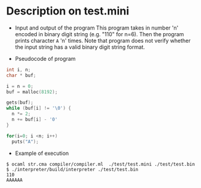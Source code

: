 # Description on test.mini

* Input and output of the program
This program takes in number 'n' encoded in binary digit string (e.g. "110" for
n=6). Then the program prints character `A` 'n' times. Note that program does
not verify whether the input string has a valid binary digit string format.

* Pseudocode of program

```C
int i, n;
char * buf;

i = n = 0;
buf = malloc(8192);

gets(buf);
while (buf[i] != '\0') {
  n *= 2;
  n += buf[i] - '0'
}

for(i=0; i <n; i++)
  puts("A");

```

* Example of execution

```
$ ocaml str.cma compiler/compiler.ml  ./test/test.mini ./test/test.bin
$ ./interpreter/build/interpreter ./test/test.bin 
110
AAAAAA
```
